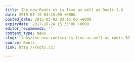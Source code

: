 ```yaml
---
title: The new Roots.cx is live as well as Roots 3.0
date: 2015-01-19 04:15:00 +0000
posted_date: 2015-05-02 03:15:00 +0000
expirydate: 2017-10-24 15:33:00 +0000
editor_recommends: ''
content_type: News
slug: links/the-new-rootscx-is-live-as-well-as-roots-30
source: Roots
link: http://roots.cx/

---
```

